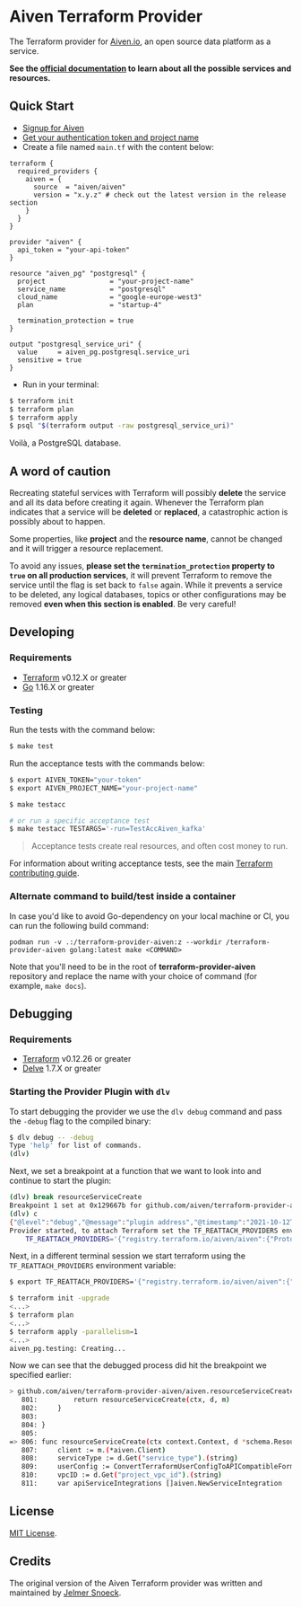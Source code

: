 # Aiven Terraform Provider
The Terraform provider for [Aiven.io](https://aiven.io/), an open source data platform as a service. 

**See the [official documentation](https://registry.terraform.io/providers/aiven/aiven/latest/docs) to learn about all the possible services and resources.**

## Quick Start
- [Signup for Aiven](https://console.aiven.io/signup?utm_source=github&utm_medium=organic&utm_campaign=terraform&utm_content=signup)
- [Get your authentication token and project name](https://help.aiven.io/en/articles/2059201-authentication-tokens)
- Create a file named `main.tf` with the content below:
```hcl
terraform {
  required_providers {
    aiven = {
      source  = "aiven/aiven"
      version = "x.y.z" # check out the latest version in the release section
    }
  }
}

provider "aiven" {
  api_token = "your-api-token"
}

resource "aiven_pg" "postgresql" {
  project                = "your-project-name"
  service_name           = "postgresql"
  cloud_name             = "google-europe-west3"
  plan                   = "startup-4"

  termination_protection = true
}

output "postgresql_service_uri" {
  value     = aiven_pg.postgresql.service_uri
  sensitive = true
}
```

- Run in your terminal:
```bash
$ terraform init
$ terraform plan
$ terraform apply
$ psql "$(terraform output -raw postgresql_service_uri)"
```

Voilà, a PostgreSQL database.

## A word of caution
Recreating stateful services with Terraform will possibly **delete** the service and all its data before creating it again. Whenever the Terraform plan indicates that a service will be **deleted** or **replaced**, a catastrophic action is possibly about to happen.

Some properties, like **project** and the **resource name**, cannot be changed and it will trigger a resource replacement.

To avoid any issues, **please set the `termination_protection` property to `true` on all production services**, it will prevent Terraform to remove the service until the flag is set back to `false` again. While it prevents a service to be deleted, any logical databases, topics or other configurations may be removed **even when this section is enabled**. Be very careful! 

## Developing

### Requirements
- [Terraform](https://www.terraform.io/downloads.html) v0.12.X or greater
- [Go](https://golang.org/doc/install) 1.16.X or greater

### Testing
Run the tests with the command below:
```bash
$ make test
```

Run the acceptance tests with the commands below:
```bash
$ export AIVEN_TOKEN="your-token"
$ export AIVEN_PROJECT_NAME="your-project-name"

$ make testacc

# or run a specific acceptance test
$ make testacc TESTARGS='-run=TestAccAiven_kafka'
```

> Acceptance tests create real resources, and often cost money to run.

For information about writing acceptance tests, see the main [Terraform contributing guide](https://www.terraform.io/docs/extend/testing/acceptance-tests/index.html).

### Alternate command to build/test inside a container

In case you'd like to avoid Go-dependency on your local machine or CI, you can run the following build command:

```
podman run -v .:/terraform-provider-aiven:z --workdir /terraform-provider-aiven golang:latest make <COMMAND>
```

Note that you'll need to be in the root of **terraform-provider-aiven** repository and replace the <COMMAND> name with your choice of command (for example, ``make docs``).

## Debugging

### Requirements
- [Terraform](https://www.terraform.io/downloads.html) v0.12.26 or greater
- [Delve](https://github.com/go-delve/delve/tree/master/Documentation/installation) 1.7.X or greater

### Starting the Provider Plugin with `dlv`

To start debugging the provider we use the `dlv debug` command and pass the `-debug` flag to the compiled binary:

```bash
$ dlv debug -- -debug
Type 'help' for list of commands.
(dlv)
```

Next, we set a breakpoint at a function that we want to look into and continue to start the plugin:

```bash
(dlv) break resourceServiceCreate
Breakpoint 1 set at 0x129667b for github.com/aiven/terraform-provider-aiven/aiven.resourceServiceCreate() ./aiven/resource_service.go:806
(dlv) c
{"@level":"debug","@message":"plugin address","@timestamp":"2021-10-12T16:36:45.528158+02:00","address":"/tmp/plugin252726151","network":"unix"}
Provider started, to attach Terraform set the TF_REATTACH_PROVIDERS env var:
    TF_REATTACH_PROVIDERS='{"registry.terraform.io/aiven/aiven":{"Protocol":"grpc","ProtocolVersion":5,"Pid":3153652,"Test":true,"Addr":{"Network":"unix","String":"/tmp/plugin252726151"}}}'
```

Next, in a different terminal session we start terraform using the `TF_REATTACH_PROVIDERS` environment variable:

```bash
$ export TF_REATTACH_PROVIDERS='{"registry.terraform.io/aiven/aiven":{"Protocol":"grpc","ProtocolVersion":5,"Pid":3153652,"Test":true,"Addr":{"Network":"unix","String":"/tmp/plugin252726151"}}}'

$ terraform init -upgrade
<...>
$ terraform plan
<...>
$ terraform apply -parallelism=1
<...>
aiven_pg.testing: Creating...
```

Now we can see that the debugged process did hit the breakpoint we specified earlier:

```bash
> github.com/aiven/terraform-provider-aiven/aiven.resourceServiceCreate() ./aiven/resource_service.go:806 (hits goroutine(326):1 total:1) (PC: 0x129667b)
   801:			return resourceServiceCreate(ctx, d, m)
   802:		}
   803:	
   804:	}
   805:	
=> 806:	func resourceServiceCreate(ctx context.Context, d *schema.ResourceData, m interface{}) diag.Diagnostics {
   807:		client := m.(*aiven.Client)
   808:		serviceType := d.Get("service_type").(string)
   809:		userConfig := ConvertTerraformUserConfigToAPICompatibleFormat("service", serviceType, true, d)
   810:		vpcID := d.Get("project_vpc_id").(string)
   811:		var apiServiceIntegrations []aiven.NewServiceIntegration
```

## License
[MIT License](LICENSE).

## Credits

The original version of the Aiven Terraform provider was written and maintained by [Jelmer Snoeck](https://github.com/jelmersnoeck).
